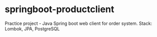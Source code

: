 # springboot-productclient
Practice project - Java Spring boot web client for order system. Stack: Lombok, JPA, PostgreSQL
